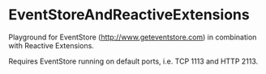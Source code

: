 # EventStoreAndReactiveExtensions
Playground for EventStore (http://www.geteventstore.com) in combination with Reactive Extensions.

Requires EventStore running on default ports, i.e. TCP 1113 and HTTP 2113.
